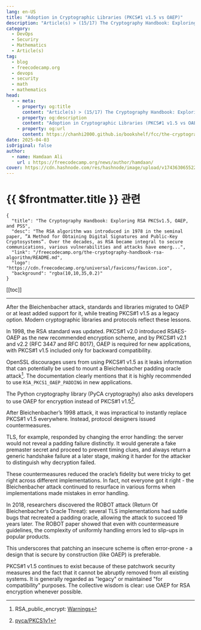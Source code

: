 ```yaml
---
lang: en-US
title: "Adoption in Cryptographic Libraries (PKCS#1 v1.5 vs OAEP)"
description: "Article(s) > (15/17) The Cryptography Handbook: Exploring RSA PKCSv1.5, OAEP, and PSS" 
category:
  - DevOps
  - Securiry
  - Mathematics
  - Article(s)
tag:
  - blog
  - freecodecamp.org
  - devops
  - security
  - math
  - mathematics
head:
  - - meta:
    - property: og:title
      content: "Article(s) > (15/17) The Cryptography Handbook: Exploring RSA PKCSv1.5, OAEP, and PSS"
    - property: og:description
      content: "Adoption in Cryptographic Libraries (PKCS#1 v1.5 vs OAEP)"
    - property: og:url
      content: https://chanhi2000.github.io/bookshelf/fcc/the-cryptography-handbook-rsa-algorithm/adoption-in-cryptographic-libraries-pkcs1-v15-vs-oaep.html
date: 2025-04-03
isOriginal: false
author:
  - name: Hamdaan Ali
    url : https://freecodecamp.org/news/author/hamdaan/
cover: https://cdn.hashnode.com/res/hashnode/image/upload/v1743630655223/f7e0c094-2103-42cd-97bd-be79d14fff67.png
---
```


# {{ $frontmatter.title }} 관련

```component VPCard
{
  "title": "The Cryptography Handbook: Exploring RSA PKCSv1.5, OAEP, and PSS",
  "desc": "The RSA algorithm was introduced in 1978 in the seminal paper, ”A Method for Obtaining Digital Signatures and Public-Key Cryptosystems”. Over the decades, as RSA became integral to secure communications, various vulnerabilities and attacks have emerg...",
  "link": "/freecodecamp.org/the-cryptography-handbook-rsa-algorithm/README.md",
  "logo": "https://cdn.freecodecamp.org/universal/favicons/favicon.ico",
  "background": "rgba(10,10,35,0.2)"
}
```

[[toc]]

---

<SiteInfo
  name="The Cryptography Handbook: Exploring RSA PKCSv1.5, OAEP, and PSS"
  desc="The RSA algorithm was introduced in 1978 in the seminal paper, ”A Method for Obtaining Digital Signatures and Public-Key Cryptosystems”. Over the decades, as RSA became integral to secure communications, various vulnerabilities and attacks have emerg..."
  url="https://freecodecamp.org/news/the-cryptography-handbook-rsa-algorithm#heading-adoption-in-cryptographic-libraries-pkcs1-v15-vs-oaep"
  logo="https://cdn.freecodecamp.org/universal/favicons/favicon.ico"
  preview="https://cdn.hashnode.com/res/hashnode/image/upload/v1743630655223/f7e0c094-2103-42cd-97bd-be79d14fff67.png"/>

After the Bleichenbacher attack, standards and libraries migrated to OAEP or at least added support for it, while treating PKCS#1 v1.5 as a legacy option. Modern cryptographic libraries and protocols reflect these lessons.

In 1998, the RSA standard was updated. PKCS#1 v2.0 introduced RSAES-OAEP as the new recommended encryption scheme, and by PKCS#1 v2.1 and v2.2 (RFC 3447 and RFC 8017), OAEP is required for new applications, with PKCS#1 v1.5 included only for backward compatibility.

OpenSSL discourages users from using PKCS#1 v1.5 as it leaks information that can potentially be used to mount a Bleichenbacher padding oracle attack[^1]. The documentation clearly mentions that it is highly recommended to use `RSA_PKCS1_OAEP_PADDING` in new applications.

The Python cryptography library (PyCA cryptography) also asks developers to use OAEP for encryption instead of PKCS#1 v1.5[^2].

After Bleichenbacher’s 1998 attack, it was impractical to instantly replace PKCS#1 v1.5 everywhere. Instead, protocol designers issued countermeasures.

TLS, for example, responded by changing the error handling: the server would not reveal a padding failure distinctly. It would generate a fake premaster secret and proceed to prevent timing clues, and always return a generic handshake failure at a later stage, making it harder for the attacker to distinguish why decryption failed.

These countermeasures reduced the oracle’s fidelity but were tricky to get right across different implementations. In fact, not everyone got it right - the Bleichenbacher attack continued to resurface in various forms when implementations made mistakes in error handling.

In 2018, researchers discovered the ROBOT attack (Return Of Bleichenbacher’s Oracle Threat): several TLS implementations had subtle bugs that recreated a padding oracle, allowing the attack to succeed 19 years later. The ROBOT paper showed that even with countermeasure guidelines, the complexity of uniformly handling errors led to slip-ups in popular products.

This underscores that patching an insecure scheme is often error-prone - a design that is secure by construction (like OAEP) is preferable.

PKCS#1 v1.5 continues to exist because of these patchwork security measures and the fact that it cannot be abruptly removed from all existing systems. It is generally regarded as "legacy" or maintained "for compatibility" purposes. The collective wisdom is clear: use OAEP for RSA encryption whenever possible.

[^1]: RSA_public_encrypt: [<VPIcon icon="fas fa-globe"/>Warnings](https://docs.openssl.org/3.5/man3/RSA_public_encrypt/#warnings)
[^2]: [<VPIcon icon="fas fa-globe"/>pyca/PKCS1v1](https://cryptography.io/en/latest/hazmat/primitives/asymmetric/rsa/#cryptography.hazmat.primitives.asymmetric.padding.PKCS1v15)